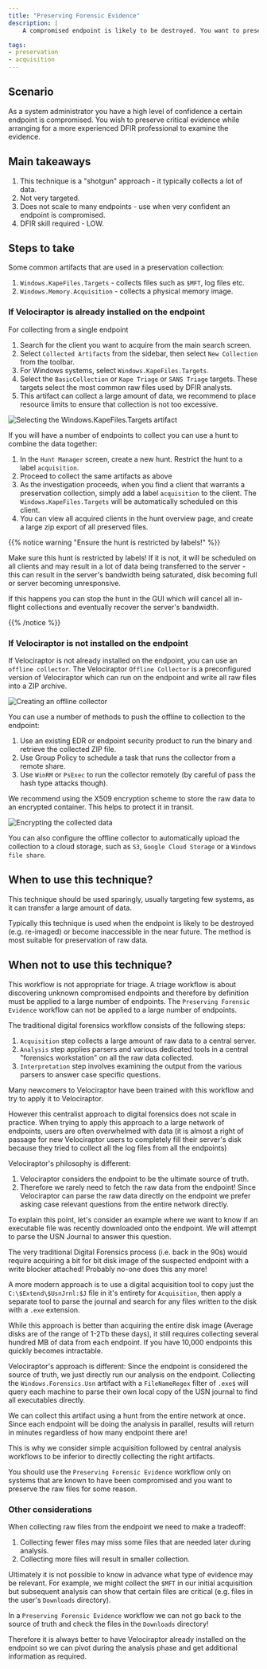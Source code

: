 ```yaml
---
title: "Preserving Forensic Evidence"
description: |
    A compromised endpoint is likely to be destroyed. You want to preserve raw files until you have an opportunity to analyse them later.

tags:
- preservation
- acquisition
---
```


## Scenario

As a system administrator you have a high level of confidence a
certain endpoint is compromised. You wish to preserve critical
evidence while arranging for a more experienced DFIR professional to
examine the evidence.

## Main takeaways

1. This technique is a "shotgun" approach - it typically collects a
   lot of data.
2. Not very targeted.
3. Does not scale to many endpoints - use when very confident an
   endpoint is compromised.
4. DFIR skill required - LOW.

## Steps to take

Some common artifacts that are used in a preservation collection:

1. `Windows.KapeFiles.Targets` - collects files such as `$MFT`, log files etc.
2. `Windows.Memory.Acquisition` - collects a physical memory image.

### If Velociraptor is already installed on the endpoint

For collecting from a single endpoint

1. Search for the client you want to acquire from the main search screen.
2. Select `Collected Artifacts` from the sidebar, then select `New
   Collection` from the toolbar.
3. For Windows systems, select `Windows.KapeFiles.Targets`.
4. Select the `BasicCollection` or `Kape Triage` or `SANS Triage`
   targets. These targets select the most common raw files used by
   DFIR analysts.
5. This artifact can collect a large amount of data, we recommend to
   place resource limits to ensure that collection is not too
   excessive.

![Selecting the Windows.KapeFiles.Targets artifact](kape_targets.png)

If you will have a number of endpoints to collect you can use a hunt
to combine the data together:

1. In the `Hunt Manager` screen, create a new hunt. Restrict the hunt
   to a label `acquisition`.
2. Proceed to collect the same artifacts as above
3. As the investigation proceeds, when you find a client that warrants
   a preservation collection, simply add a label `acquisition` to the
   client. The `Windows.KapeFiles.Targets` will be automatically
   scheduled on this client.
4. You can view all acquired clients in the hunt overview page, and
   create a large zip export of all preserved files.

{{% notice warning "Ensure the hunt is restricted by labels!" %}}

Make sure this hunt is restricted by labels! If it is not, it will be
scheduled on all clients and may result in a lot of data being
transferred to the server - this can result in the server's bandwidth
being saturated, disk becoming full or server becoming unresponsive.

If this happens you can stop the hunt in the GUI which will cancel all
in-flight collections and eventually recover the server's bandwidth.

{{% /notice %}}

### If Velociraptor is not installed on the endpoint

If Velociraptor is not already installed on the endpoint, you can use
an `offline collector`. The Velociraptor `Offline Collector` is a
preconfigured version of Velociraptor which can run on the endpoint
and write all raw files into a ZIP archive.

![Creating an offline collector](offline_collector.png)

You can use a number of methods to push the offline to collection to
the endpoint:

1. Use an existing EDR or endpoint security product to run the binary
   and retrieve the collected ZIP file.
2. Use Group Policy to schedule a task that runs the collector from a
   remote share.
3. Use `WinRM` or `PsExec` to run the collector remotely (by careful
   of pass the hash type attacks though).

We recommend using the X509 encryption scheme to store the raw data to
an encrypted container. This helps to protect it in transit.

![Encrypting the collected data](encryoted_collector.png)

You can also configure the offline collector to automatically upload
the collection to a cloud storage, such as `S3`, `Google Cloud
Storage` or a `Windows file share`.

## When to use this technique?

This technique should be used sparingly, usually targeting few
systems, as it can transfer a large amount of data.

Typically this technique is used when the endpoint is likely to be
destroyed (e.g. re-imaged) or become inaccessible in the near
future. The method is most suitable for preservation of raw data.

## When not to use this technique?

This workflow is not appropriate for triage. A triage workflow is
about discovering unknown compromised endpoints and therefore by
definition must be applied to a large number of endpoints. The
`Preserving Forensic Evidence` workflow can not be applied to a large
number of endpoints.

The traditional digital forensics workflow consists of the following
steps:

1. `Acquisition` step collects a large amount of raw data to a central
   server.
2. `Analysis` step applies parsers and various dedicated tools in a
   central "forensics workstation" on all the raw data collected.
3. `Interpretation` step involves examining the output from the
   various parsers to answer case specific questions.

Many newcomers to Velociraptor have been trained with this workflow
and try to apply it to Velociraptor.

However this centralist approach to digital forensics does not scale
in practice. When trying to apply this approach to a large network of
endpoints, users are often overwhelmed with data (it is almost a right
of passage for new Velociraptor users to completely fill their
server's disk because they tried to collect all the log files from all
the endpoints)

Velociraptor's philosophy is different:

1. Velociraptor considers the endpoint to be the ultimate source of truth.
2. Therefore we rarely need to fetch the raw data from the endpoint!
   Since Velociraptor can parse the raw data directly on the endpoint
   we prefer asking case relevant questions from the entire network
   directly.

To explain this point, let's consider an example where we want to know
if an executable file was recently downloaded onto the endpoint. We
will attempt to parse the USN Journal to answer this question.

The very traditional Digital Forensics process (i.e. back in the 90s)
would require acquiring a bit for bit disk image of the suspected
endpoint with a write blocker attached! Probably no-one does this any
more!

A more modern approach is to use a digital acquisition tool to copy
just the `C:\$Extend\$UsnJrnl:$J` file in it's entirety for
`Acquisition`, then apply a separate tool to parse the journal and
search for any files written to the disk with a `.exe` extension.

While this approach is better than acquiring the entire disk image
(Average disks are of the range of 1-2Tb these days), it still
requires collecting several hundred MB of data from each endpoint. If
you have 10,000 endpoints this quickly becomes intractable.

Velociraptor's approach is different: Since the endpoint is considered
the source of truth, we just directly run our analysis on the
endpoint. Collecting the `Windows.Forensics.Usn` artifact with a
`FileNameRegex` filter of `.exe$` will query each machine to parse
their own local copy of the USN journal to find all executables
directly.

We can collect this artifact using a hunt from the entire network at
once. Since each endpoint will be doing the analysis in parallel,
results will return in minutes regardless of how many endpoint there
are!

This is why we consider simple acquisition followed by central
analysis workflows to be inferior to directly collecting the right
artifacts.

You should use the `Preserving Forensic Evidence` workflow only on
systems that are known to have been compromised and you want to
preserve the raw files for some reason.

### Other considerations

When collecting raw files from the endpoint we need to make a tradeoff:

1. Collecting fewer files may miss some files that are needed later
   during analysis.
2. Collecting more files will result in smaller collection.

Ultimately it is not possible to know in advance what type of evidence
may be relevant. For example, we might collect the `$MFT` in our
initial acquisition but subsequent analysis can show that certain
files are critical (e.g. files in the user's `Downloads` directory).

In a `Preserving Forensic Evidence` workflow we can not go back to the
source of truth and check the files in the `Downloads` directory!

Therefore it is always better to have Velociraptor already installed
on the endpoint so we can pivot during the analysis phase and get
additional information as required.
